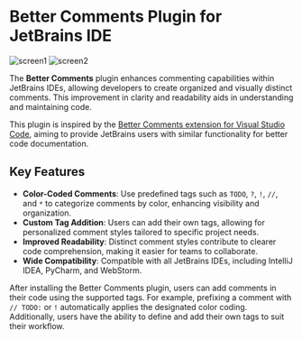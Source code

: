 # Better Comments Plugin for JetBrains IDE

![screen1](https://github.com/user-attachments/assets/08c1ec0a-9df3-424a-9d08-33996035b96e)
![screen2](https://github.com/user-attachments/assets/59dee407-73b9-457b-8098-02c7f9eeae2b)

The **Better Comments** plugin enhances commenting capabilities within JetBrains IDEs, allowing developers to create organized and visually distinct comments. This improvement in clarity and readability aids in understanding and maintaining code.

This plugin is inspired by the [Better Comments extension for Visual Studio Code](https://marketplace.visualstudio.com/items?itemName=aaron-bond.better-comments), aiming to provide JetBrains users with similar functionality for better code documentation.

## Key Features

- **Color-Coded Comments**: Use predefined tags such as `TODO`, `?`, `!`, `//`, and `*` to categorize comments by color, enhancing visibility and organization.
- **Custom Tag Addition**: Users can add their own tags, allowing for personalized comment styles tailored to specific project needs.
- **Improved Readability**: Distinct comment styles contribute to clearer code comprehension, making it easier for teams to collaborate.
- **Wide Compatibility**: Compatible with all JetBrains IDEs, including IntelliJ IDEA, PyCharm, and WebStorm.

After installing the Better Comments plugin, users can add comments in their code using the supported tags. For example, prefixing a comment with `// TODO:` or `!` automatically applies the designated color coding. Additionally, users have the ability to define and add their own tags to suit their workflow.
